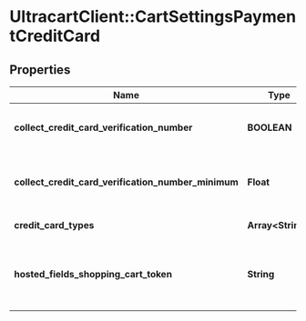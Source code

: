 # UltracartClient::CartSettingsPaymentCreditCard

## Properties
Name | Type | Description | Notes
------------ | ------------- | ------------- | -------------
**collect_credit_card_verification_number** | **BOOLEAN** | True if the credit card verification number should be collected | [optional] 
**collect_credit_card_verification_number_minimum** | **Float** | If this field is null or the total is greater than or equal to this value then collect the CVV2. | [optional] 
**credit_card_types** | **Array&lt;String&gt;** | Available credit card types | [optional] 
**hosted_fields_shopping_cart_token** | **String** | The shoppingCartToken needed for proper initialization of hosted fields collection | [optional] 


